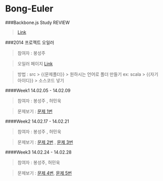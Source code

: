 Bong-Euler
==========

###Backbone.js Study REVIEW

> [Link](https://github.com/bongsungju/Bong-Euler/blob/master/BBStudy.md) 


###2014 프로젝트 오일러

> 참여자 : 봉성주

> 오일러 페이지 [Link](http://euler.synap.co.kr/)


> 방법 : src > {{문제폴더}} > 원하시는 언어로 폴더 만들기 ex: scala > {{자기 아이디}} > 소스코드 넣기

####Week1 14.02.05 - 14.02.09

> 참여자 : 봉성주 , 허민욱

> 문제보기 : [문제 1번](https://github.com/bongsungju/Bong-Euler/tree/master/src/prob_1)

####Week2 14.02.17 - 14.02.21

> 참여자 : 봉성주 , 허민욱

> 문제보기 : [문제 2번](https://github.com/bongsungju/Bong-Euler/tree/master/src/prob_2) , [문제 3번](https://github.com/bongsungju/Bong-Euler/tree/master/src/prob_3)


####Week3 14.02.24 - 14.02.28

> 참여자 : 봉성주, 허민욱

> 문제보기 : [문제 4번](https://github.com/bongsungju/Bong-Euler/tree/master/src/prob_4), [문제 5번](https://github.com/bongsungju/Bong-Euler/tree/master/src/prob_5)
